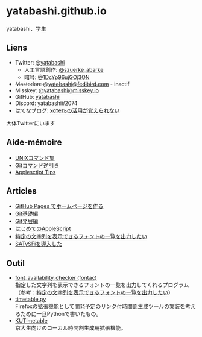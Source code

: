 # yatabashi.github.io
yatabashi、学生

## Liens
* Twitter: [@yatabashi](https://twitter.com/yatabashi)
    * 人工言語創作: [@szuerke_abarke](https://twitter.com/szuerke_abarke)
    * 暗号: [@1DcYp96ujGOj3ON](https://twitter.com/1DcYp96ujGOj3ON)
* ~~Mastodon: @yatabashi@fedibird.com~~ - inactif
* Misskey: [@yatabashi@misskey.io](https://misskey.io/@yatabashi)
* GitHub: [yatabashi](https://github.com/yatabashi)
* Discord: yatabashi#2074
* はてなブログ: [хотетьの活用が覚えられない](https://yatabashi.hatenablog.com/)

大体Twitterにいます

## Aide-mémoire
* [UNIXコマンド集](./unix-commands.html)
* [Gitコマンド逆引き](./git-commands.html)
* [Applesctipt Tips](./applescript-tips.html)

## Articles
* [GitHub Pages でホームページを作る](./how-to-create-the-homepage.html)
* [Git基礎編](./git-basic.html)
* [Git発展編](./git-advanced.html)
* [はじめてのAppleScript](./applescript.html)
* [特定の文字列を表示できるフォントの一覧を出力したい](./font-availability-checker.html)
* [SATySFiを導入した](./install_satysfi.html)

## Outil
* [font_availability_checker (fontac)](https://github.com/yatabashi/font_availability_checker)  
    指定した文字列を表示できるフォントの一覧を出力してくれるプログラム（参考：[特定の文字列を表示できるフォントの一覧を出力したい](./font-availability-checker.html)）
* [timetable.py](https://github.com/yatabashi/yatabashi.github.io/blob/main/res/timetable-20231011.py)  
    Firefoxの拡張機能として開発予定のリンク付時間割生成ツールの実装を考えるために一旦Pythonで書いたもの。
* [KUTimetable](https://github.com/yatabashi/yatabashi.github.io/tree/main/res/kutimetable)  
    京大生向けのローカル時間割生成用拡張機能。